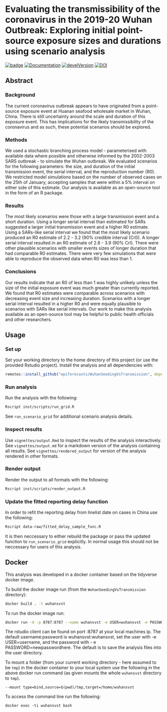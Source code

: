 # Evaluating the transmissibility of the coronavirus in the 2019-20 Wuhan Outbreak: Exploring initial point-source exposure sizes and durations using scenario analysis

[![badge](https://img.shields.io/badge/Launch-WuhanSeedingVsTransmission-lightblue.svg)](https://mybinder.org/v2/gh/epiforecasts/WuhanSeedingVsTransmission/master?urlpath=rstudio)
[![Documentation](https://img.shields.io/badge/Documentation-click%20here!-lightgrey.svg?style=flat)](https://epiforecasts.io/WuhanSeedingVsTransmission)
[![develVersion](https://img.shields.io/badge/devel%20version-0.1.0-blue.svg?style=flat)](https://github.com/epiforecasts/WuhanSeedingVsTransmission)
[![DOI](https://zenodo.org/badge/DOI/10.5281/zenodo.2641048.svg)](https://doi.org/10.5281/zenodo.2641048)

## Abstract

### Background

The current coronavirus outbreak appears to have originated from a point-source exposure event at Huanan seafood wholesale market in Wuhan, China. There is still uncertainty around the scale and duration of this exposure event. This has implications for the likely transmissibility of the coronavirus and as such, these potential scenarios should be explored. 

### Methods

We used a stochastic branching process model - parameterised with available data where possible and otherwise informed by the 2002-2003 SARS outbreak - to simulate the Wuhan outbreak. We evaluated scenarios for the following parameters: the size, and duration of the initial transmission event, the serial interval, and the reproduction number (R0). We restricted model simulations based on the number of observed cases on the 25th of January, accepting samples that were within a 5% interval on either side of this estimate. Our analysis is available as an open-source tool in the form of an R package.

### Results

The most likely scenarios were those with a large transmission event and a short duration. Using a longer serial interval than estimated for SARs suggested a larger initial transmission event and a higher R0 estimate. Using a SARs-like serial interval we found that the most likely scenario produced an R0 estimate of 2.2 - 3.2 (90% credible interval (CrI)). A longer serial interval resulted in an R0 estimate of 2.8 - 3.9 (90% CrI). There were other plausible scenarios with smaller events sizes of longer duration that had comparable R0 estimates. There were very few simulations that were able to reproduce the observed data when R0 was less than 1. 

### Conclusions

Our results indicate that an R0 of less than 1 was highly unlikely unless the size of the initial exposure event was much greater than currently reported. We found that R0 estimates were comparable across scenarios with decreasing event size and increasing duration. Scenarios with a longer serial interval resulted in a higher R0 and were equally plausible to scenarios with SARs like serial intervals. Our work to make this analysis available as an open-source tool may be helpful to public health officials and other researchers.

## Usage

### Set up

Set your working directory to the home directory of this project (or use the provided Rstudio project). Install the analysis and all dependencies with: 

```r
remotes::install_github("epiforecasts/WuhanSeedingVsTransmission", dependencies = TRUE)
```

### Run analysis

Run the analysis with the following:

```bash
Rscript inst/scripts/run_grid.R
```

See `run_scenario_grid` for additional scenario analysis details.

### Inspect results

Use `vignettes/output.Rmd` to inspect the results of the analysis interactively. See `vignettes/output.md` for a markdown version of the analysis containing all results. See `vignettes/rendered_output` for version of the analysis rendered in other formats.

### Render output

Render the output to all formats with the following:

```bash
Rscript inst/scripts/render_output.R
```

### Update the fitted reporting delay function

In order to refit the reporting delay from linelist date on cases in China use the following:

```bash
Rscript data-raw/fitted_delay_sample_func.R
```

It is then neccessary to either rebuild the package or pass the updated function to `run_scenario_grid` explicitly. In normal usage this should not be neccessary for users of this analysis.

## Docker


This analysis was developed in a docker container based on the tidyverse docker image. 

To build the docker image run (from the `WuhanSeedingVsTransmission` directory):

```bash
docker build . -t wuhansvst
```

To run the docker image run:

```bash
docker run -d -p 8787:8787 --name wuhansvst -e USER=wuhansvst -e PASSWORD=wuhansvst wuhansvst
```

The rstudio client can be found on port :8787 at your local machines ip. The default username:password is wuhansvst:wuhansvst, set the user with -e USER=username, and the password with - e PASSWORD=newpasswordhere. The default is to save the analysis files into the user directory.

To mount a folder (from your current working directory - here assumed to be `tmp`) in the docker container to your local system use the following in the above docker run command (as given mounts the whole `wuhansvst` directory to `tmp`).

```{bash, eval = FALSE}
--mount type=bind,source=$(pwd)/tmp,target=/home/wuhansvst
```

To access the command line run the following:

```{bash, eval = FALSE}
docker exec -ti wuhansvst bash
```